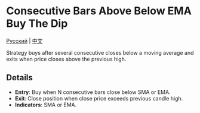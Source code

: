 # Consecutive Bars Above Below EMA Buy The Dip
[Русский](README_ru.md) | [中文](README_cn.md)

Strategy buys after several consecutive closes below a moving average and exits when price closes above the previous high.

## Details

- **Entry**: Buy when N consecutive bars close below SMA or EMA.
- **Exit**: Close position when close price exceeds previous candle high.
- **Indicators**: SMA or EMA.
